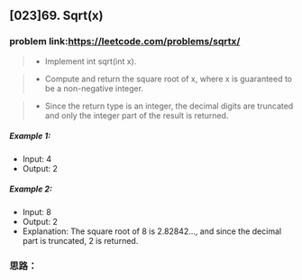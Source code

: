 ## [023]69. Sqrt(x)

### problem link:https://leetcode.com/problems/sqrtx/

> - Implement int sqrt(int x).

> - Compute and return the square root of x, where x is guaranteed to be a non-negative integer.

> - Since the return type is an integer, the decimal digits are truncated and only the integer part of the result is returned.

##### Example 1:

- Input: 4
- Output: 2

##### Example 2:

- Input: 8
- Output: 2
- Explanation: The square root of 8 is 2.82842..., and since 
             the decimal part is truncated, 2 is returned.

### 思路：

